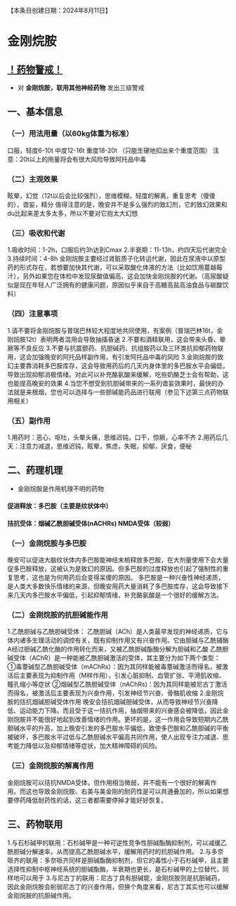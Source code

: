 ﻿【本条目创建日期：2024年8月11日】
# 金刚烷胺
## [！药物警戒！](/drug/%E8%8D%AF%E7%89%A9%E8%AD%A6%E6%88%92/)
- 对 **金刚烷胺，联用其他神经药物** 发出三级警戒
## 一、基本信息
### （一）用法用量（以60kg体重为标准）
口服，轻度6-10t 中度12-16t 重度18-20t
（只能生硬地扣出来个重度范围）
注意：20t以上的用量将会有很大风险导致阿托品中毒
### （二）主观效果
眩晕，幻觉（12t以后会比较强烈），思维模糊，轻度的解离，重复思考（傻傻的），谵妄，精分
值得注意的是，晚安并不是多么强烈的致幻剂，它的致幻效果和du比起来差太多太多，所以不要对它抱太大幻想
### （三）吸收和代谢
1.吸收时间：1-2h，口服后约3h达到Cmax
2.半衰期：11-13h，约四天后代谢完全
3.持续时间：4-8h
金刚烷胺主要经过肾脏质子化转运代谢，因此在尿液中以原型药的形式存在，若想要加快其代谢，可以采取酸化体液的方法（比如饮用蔓越莓汁），另外如果您在体检中发现尿酸值偏高，这会加快金刚烷胺的代谢。（高尿酸疑似是现在年轻人广泛拥有的健康问题，原因似乎来自于高糖高盐高油食品与碳酸饮料）
### （四）注意事项
1.请不要将金刚烷胺与普瑞巴林较大程度地共同使用，有案例（普瑞巴林16t，金刚烷胺12t）表明两者混用会导致抽搐昏迷
2.不要和酒精联用，这会带来头昏、晕厥等不良反应
3.不要与抗震颤药、抗胆碱药、抗组胺药以及三环类抗抑郁药物联用，这会加强晚安的阿托品样副作用，有引发阿托品中毒的风险
3.金刚烷胺的致幻主要靠消耗多巴胺库存，这会导致用药后的几天内身体里的多巴胺水平会偏低，导致出现抑郁消极情绪。对此可以补充酪氨酸来缓解，吃些奶酪芝士会有帮助，这也能提高晚安的效果
4.当您不想受到抗胆碱带来的一系列谵妄效果时，最快的办法就是来根烟，您也可以选择与一些胆碱能药品进行联用（参见下述第三点药物联用相关）
### （五）副作用
1.用药时：恶心，呕吐，头晕头痛，思维迟钝，口干，惊厥，心率不齐
2.用药后几天：注意力减退，思维迟钝，眩晕，焦虑，失眠，抑郁，厌食，便秘
## 二、药理机理
- 金刚烷胺是作用机理不明的药物
#### 促进释放：多巴胺（主要是纹状体中）
#### 拮抗受体：烟碱乙酰胆碱受体(nACHRs) NMDA受体（较弱）
### （一）金刚烷胺与多巴胺
晚安可以促进大脑纹状体内多巴胺能神经末梢释放多巴胺，在大剂量使用下会大量促多巴胺释放，这被认为是致幻的原因。但多巴胺的过度释放也引起了强制性的重复思考，这也是为何用药后会变得呆傻的原因。
多巴胺是一种兴奋性神经递质，是人类大多数快乐情绪的来源，但晚安用药大量消耗了多巴胺库存，这会导致接下来几天内多巴胺水平偏低，引起抑郁情绪，补充酪氨酸是一个很好的缓解方法。
### （二）金刚烷胺的抗胆碱能作用
1.乙酰胆碱与乙酰胆碱受体：
乙酰胆碱（ACh）是人类最早发现的神经递质，它与体内诸多生理活动的调控有关，既有抑制作用又有兴奋作用。它由胆碱与乙酰辅酶A经过胆碱乙酰化酶的作用转化而来，又被乙酰胆碱酯酶分解为胆碱和乙酸
乙酰胆碱受体（AChR）是一种能被乙酰胆碱激活的受体，其主要分为如下两个类型：
①毒蔁碱型乙酰胆碱受体（mAChRs）：因为其同样能被毒蔁碱激活而得名，被激活后主要表现为抑制作用（M样作用），引发心脏抑制、血管扩张、平滑肌收缩、瞳孔缩小等症状
②烟碱型乙酰胆碱受体（nAChRs)：因为其同样能被尼古丁激活而得名，被激活后主要表现为兴奋作用，引发神经节兴奋、骨骼肌收缩
2.金刚烷胺的拮抗烟碱胆碱受体作用
晚安会拮抗烟碱胆碱受体，从而导致神经节兴奋降低、运动能力下降。而且受于这一拮抗作用，抽烟带来的兴奋感会被降低，因此金刚烷胺并不能很好地起到改善情绪的作用。更坏的是，这一作用会导致短期内乙酰胆碱水平的升高，加上晚安引发的多巴胺水平偏低，致使多巴胺和乙酰胆碱的平衡被破坏，多巴胺水平过低与乙酰胆碱水平偏高共同作用，使人出现专注力减退、思考能力降低以及抑郁情绪等症状，加大精神障碍的风险。
### （三）金刚烷胺的解离作用
金刚烷胺可以拮抗NMDA受体，但作用相当微弱，并不能有一个很好的解离作用。而这也导致金刚烷胺、右美与美金刚的耐药性是可以共通叠加的，所以如果想要停药降低耐药性的话，这三者都需要停掉才能好好恢复。
## 三、药物联用
1.与石杉碱甲的联用：石杉碱甲是一种可逆性竞争性胆碱酯酶抑制剂，可以减缓乙酰胆碱分解速率，从而提高乙酰胆碱水平，缓解用药时的抗胆碱作用。
2.与多奈哌齐的联用：多奈哌齐同样是胆碱酯酶抑制剂，但它的毒性小于石杉碱甲，且主要选择性抑制中枢神经系统的胆碱酯酶，半衰期也更长，是石杉碱甲的上位替代，同样地可以用于
3.与尼古丁的联用：尼古丁具有胆碱能，金刚烷胺则是抗胆碱药，因此金刚烷胺会削弱尼古丁的兴奋作用，但换个角度来看，尼古丁其实也可以缓解金刚烷胺的抗胆碱作用。



